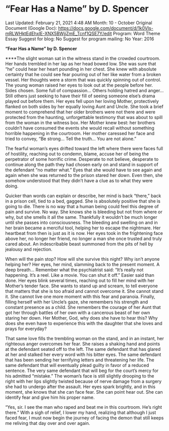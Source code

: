 # “Fear Has a Name” by D. Spencer

Last Updated: February 21, 2021 4:48 AM
Month: 10 - October
Original Document (Google Doc): https://docs.google.com/document/d/1k0Vls-mRLWHktEdEhxlE-XNX5BWjjZmE_Tcnf1QSE7Y/edit
Program: Word Theme Essay
Suggest for blog: No
Suggest for program mailing: No
Year: 2016

**“Fear Has a Name” by D. Spencer**

****The slight woman sat in the witness stand in the crowded courtroom. Her hands trembled in her lap as her head bowed low. She was sure that “he” could hear her heart pounding in her chest. She knew with absolute certainty that he could see fear pouring out of her like water from a broken vessel. Her thoughts were a storm that was quickly spinning out of control. The young woman raised her eyes to look out at the people before her. Sides chosen. Some full of compassion… Others holding hatred and anger… Still others just seeking to have their fill of seeing someone else’s drama played out before them. Her eyes fell upon her loving Mother, protectively flanked on both sides by her equally loving Aunt and Uncle. She took a brief moment to comprehend that her older brothers were not there and were protected from the haunting, unforgettable testimony that was about to spill from the woman in the witness box. Her Mother knew best: her brothers couldn’t have consumed the events she would recall without something horrible happening in the courtroom. Her mother caressed her face and tried to convey, “Be strong… Tell the truth… You are not alone.”

The fearful woman’s eyes drifted toward the left where there were faces full of hostility, reaching out to condemn, blame, accuse her of being the perpetrator of some horrific crime. Desperate to not believe, desperate to continue along the path they had chosen early on and stand in support of the defendant “no matter what.” Eyes that she would have to see again and again when she was returned to the prison stared her down. Even then, she somehow understood that they didn’t have a clue as to what they were doing.

Quicker than words can explain or describe, her mind is back “there,” back in a prison cell, tied to a bed, gagged. She is absolutely positive that she is going to die. There is no way that a human being could feel this degree of pain and survive. No way. She knows she is bleeding but not from where or why, but she smells it all the same. Thankfully it wouldn’t be much longer until she passes into consciousness. The bleeding and swelling on and in her brain became a merciful tool, helping her to escape the nightmare. Her heartbeat from then is just as it is now. Her eyes took in the frightening face above her, no longer her friend, no longer a man she once trusted and truly cared about. An indescribable beast summoned from the pits of hell by jealousy and rejection.

When will the pain stop? How will she survive this night? Why isn’t anyone helping her? Her eyes, her mind, slamming back to the present moment. A deep breath… Remember what the psychiatrist said: “It’s really not happening. It’s a reel. Like a movie. You can shut it off.” Easier said than done. Her eyes blink several times, reaching out to fill her mind with her Mother’s tender face. She wants to stand up and scream, to tell everyone that matters that she is too afraid and cannot overcome it. She cannot stand it. She cannot live one more moment with this fear and paranoia. Finally, filling herself with her Uncle’s gaze, she remembers his strength and constant presence as a child. She remembers the courage of her Aunt that got her through battles of her own with a cancerous beast of her own staring her down. Her Mother, God, why does she have to hear this? Why does she even have to experience this with the daughter that she loves and prays for everyday?

That same love fills the trembling woman on the stand, and in an instant, her righteous anger overcomes her fear. She raises a shaking hand and points at the defendant seated off to the left. The same defendant that has glared at her and stalked her every word with his bitter eyes. The same defendant that has been sending her terrifying letters and threatening her life. The same defendant that will eventually plead guilty in favor of a reduced sentence. The very same defendant that will beg for the court’s mercy for his admitted “mistake.” The woman’s face is still slightly drooping to the right with her lips slightly twisted because of nerve damage from a surgery she had to undergo after the assault. Her eyes spark brightly, and in this moment, she knows that she can face fear. She can point hear out. She can identify fear and give him his proper name.

“Yes, sir. I see the man who raped and beat me in this courtroom. He’s right there.” With a sigh of relief, I lower my hand, realizing that although I just faced fear, I must now begin the journey of facing the demon that still keeps me reliving that day over and over again.